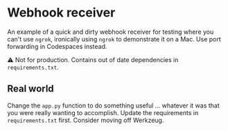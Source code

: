 # Webhook receiver

An example of a quick and dirty webhook receiver for testing where you can't use
`ngrok`, ironically using `ngrok` to demonstrate it on a Mac.  Use port forwarding in Codespaces instead.

:warning: Not for production.  Contains out of date dependencies in `requirements.txt`.

## Real world

Change the `app.py` function to do something useful ... whatever it was that you were really wanting to accomplish.  Update the requirements in `requirements.txt` first.  Consider moving off Werkzeug.

